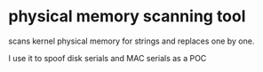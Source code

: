 # physical memory scanning tool

scans kernel physical memory for strings and replaces one by one.

I use it to spoof disk serials and MAC serials as a POC
